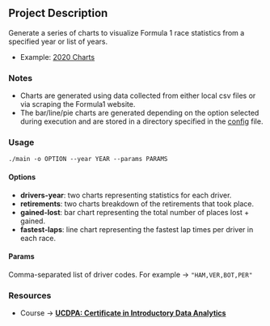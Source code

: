 ## Project Description

Generate a series of charts to visualize Formula 1 race statistics from a specified year or list of years.
* Example: [2020 Charts](https://github.com/C11320591/UCDPA_DavidMurphy/blob/master/data/exported/2020-charts.pdf)

### Notes
* Charts are generated using data collected from either local csv files or via scraping the Formula1 website.
* The bar/line/pie charts are generated depending on the option selected during execution and are stored in a directory
specified in the [config](https://github.com/C11320591/UCDPA_DavidMurphy/blob/master/config/system_configs.ini) file.

### Usage
```
./main -o OPTION --year YEAR --params PARAMS 
```

#### Options
* **drivers-year**: two charts representing statistics for each driver.
* **retirements**: two charts breakdown of the retirements that took place.
* **gained-lost**: bar chart representing the total number of places lost + gained.
* **fastest-laps**: line chart representing the fastest lap times per driver in each race.

#### Params
Comma-separated list of driver codes. For example &rarr; `"HAM,VER,BOT,PER"`


### Resources
* Course &rarr; [**UCDPA: Certificate in Introductory Data Analytics**](https://www.ucd.ie/professionalacademy/findyourcourse/pd_data_analytics/)